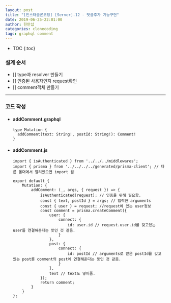 ```yaml
---
layout: post
title: "[인스타클론코딩] [Server].12 - 댓글추가 기능구현"
date: 2019-06-25-22:01:00
author: 한만섭
categories: clonecoding
tags: graphql comment
---
```


- TOC
  {:toc}

### 설계 순서

- [] type과 resolver 만들기
- [] 인증된 사용자인지 request확인
- [] comment객체 만들기

---

### 코드 작성

- #### addComment.graphql

  ```
  type Mutation {
    addComment(text: String!, postId: String!): Comment!
  }
  ```

- #### addComment.js

  ```
  import { isAuthenticated } from '../../../middlewares';
  import { prisma } from '../../../../generated/prisma-client'; // 다른 폴더에서 열려있으면 import 됨

  export default {
      Mutation: {
          addComment: (_, args, { request }) => {
              isAuthenticated(request); // 인증을 위해 필요함.
              const { text, postId } = args; // 입력한 arguments
              const { user } = request; //request에 있는 user정보
              const comment = prisma.createComment({
                  user: {
                      connect: {
                          id: user.id // request.user.id를 갖고있는 user를 연결해준다는 뜻인 것 같음.
                      }
                  },
                  post: {
                      connect: {
                          id: postId // arguments로 받은 postId를 갖고 있는 post를 comment의 post에 연결해준다는 뜻인 것 같음.
                      }
                  },
                  text // text도 넣어줌.
              });
              return comment;
          }
      }
  };

  ```
